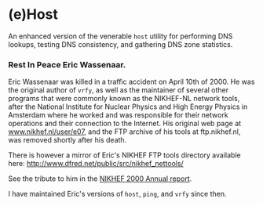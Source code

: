 # (e)Host

An enhanced version of the venerable `host` utility for performing DNS
lookups, testing DNS consistency, and gathering DNS zone statistics.


### Rest In Peace Eric Wassenaar.

Eric Wassenaar was killed in a traffic accident on April 10th of 2000.
He was the original author of `vrfy`, as well as the maintainer of
several other programs that were commonly known as the NIKHEF-NL network
tools, after the National Institute for Nuclear Physics and High Energy
Physics in Amsterdam where he worked and was responsible for their
network operations and their connection to the Internet.  His original
web page at www.nikhef.nl/user/e07, and the FTP archive of his tools at
ftp.nikhef.nl, was removed shortly after his death.

There is however a mirror of Eric's NIKHEF FTP tools directory available
here:  http://www.dfred.net/public/src/nikhef_nettools/

See the tribute to him in the [NIKHEF 2000 Annual
report](https://www.nikhef.nl/wp-content/uploads/2016/01/Annual_Report-2000.pdf
"NIKHEF 2000 Annual report").

I have maintained Eric's versions of `host`, `ping`, and `vrfy` since
then.
